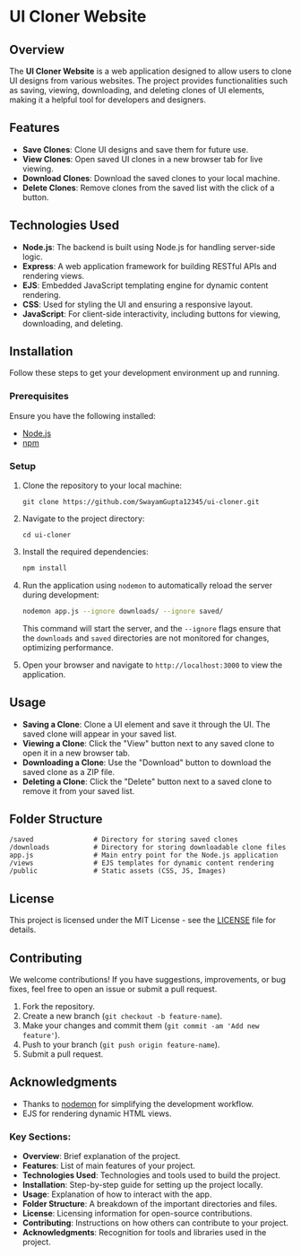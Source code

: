 # UI Cloner Website

## Overview

The **UI Cloner Website** is a web application designed to allow users to clone UI designs from various websites. The project provides functionalities such as saving, viewing, downloading, and deleting clones of UI elements, making it a helpful tool for developers and designers.

## Features

- **Save Clones**: Clone UI designs and save them for future use.
- **View Clones**: Open saved UI clones in a new browser tab for live viewing.
- **Download Clones**: Download the saved clones to your local machine.
- **Delete Clones**: Remove clones from the saved list with the click of a button.

## Technologies Used

- **Node.js**: The backend is built using Node.js for handling server-side logic.
- **Express**: A web application framework for building RESTful APIs and rendering views.
- **EJS**: Embedded JavaScript templating engine for dynamic content rendering.
- **CSS**: Used for styling the UI and ensuring a responsive layout.
- **JavaScript**: For client-side interactivity, including buttons for viewing, downloading, and deleting.

## Installation

Follow these steps to get your development environment up and running.

### Prerequisites

Ensure you have the following installed:

- [Node.js](https://nodejs.org/)
- [npm](https://www.npmjs.com/)

### Setup

1. Clone the repository to your local machine:

   ```
   git clone https://github.com/SwayamGupta12345/ui-cloner.git

2. Navigate to the project directory:

   ```
   cd ui-cloner
   ```

3. Install the required dependencies:

   ```bash
   npm install
   ```

4. Run the application using `nodemon` to automatically reload the server during development:

   ```bash
   nodemon app.js --ignore downloads/ --ignore saved/
   ```

   This command will start the server, and the `--ignore` flags ensure that the `downloads` and `saved` directories are not monitored for changes, optimizing performance.

5. Open your browser and navigate to `http://localhost:3000` to view the application.

## Usage

* **Saving a Clone**: Clone a UI element and save it through the UI. The saved clone will appear in your saved list.
* **Viewing a Clone**: Click the "View" button next to any saved clone to open it in a new browser tab.
* **Downloading a Clone**: Use the "Download" button to download the saved clone as a ZIP file.
* **Deleting a Clone**: Click the "Delete" button next to a saved clone to remove it from your saved list.

## Folder Structure

```
/saved               # Directory for storing saved clones
/downloads           # Directory for storing downloadable clone files
app.js               # Main entry point for the Node.js application
/views               # EJS templates for dynamic content rendering
/public              # Static assets (CSS, JS, Images)
```

## License

This project is licensed under the MIT License - see the [LICENSE](LICENSE) file for details.

## Contributing

We welcome contributions! If you have suggestions, improvements, or bug fixes, feel free to open an issue or submit a pull request.

1. Fork the repository.
2. Create a new branch (`git checkout -b feature-name`).
3. Make your changes and commit them (`git commit -am 'Add new feature'`).
4. Push to your branch (`git push origin feature-name`).
5. Submit a pull request.

## Acknowledgments

* Thanks to [nodemon](https://www.npmjs.com/package/nodemon) for simplifying the development workflow.
* EJS for rendering dynamic HTML views.



### Key Sections:
- **Overview**: Brief explanation of the project.
- **Features**: List of main features of your project.
- **Technologies Used**: Technologies and tools used to build the project.
- **Installation**: Step-by-step guide for setting up the project locally.
- **Usage**: Explanation of how to interact with the app.
- **Folder Structure**: A breakdown of the important directories and files.
- **License**: Licensing information for open-source contributions.
- **Contributing**: Instructions on how others can contribute to your project.
- **Acknowledgments**: Recognition for tools and libraries used in the project.

